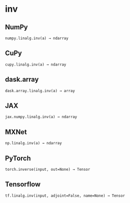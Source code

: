 # inv

## NumPy

```
numpy.linalg.inv(a) → ndarray
```

## CuPy

```
cupy.linalg.inv(a) → ndarray
```

## dask.array

```
dask.array.linalg.inv(a) → array
```

## JAX

```
jax.numpy.linalg.inv(a) → ndarray
```

## MXNet

```
np.linalg.inv(a) → ndarray
```

## PyTorch

```
torch.inverse(input, out=None) → Tensor
```

## Tensorflow

```
tf.linalg.inv(input, adjoint=False, name=None) → Tensor
```
